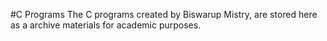 #C Programs
The C programs created by Biswarup Mistry, are stored here as a archive materials for academic purposes.
